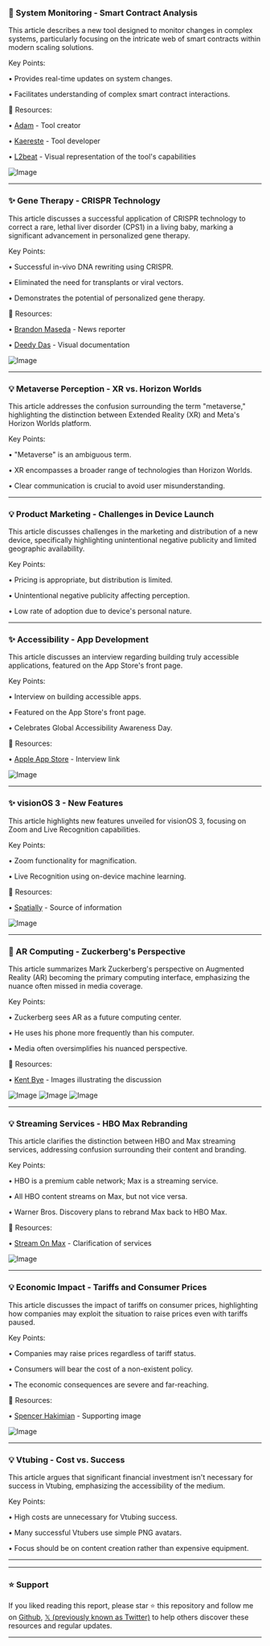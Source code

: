 ### 🤖 System Monitoring - Smart Contract Analysis

This article describes a new tool designed to monitor changes in complex systems, particularly focusing on the intricate web of smart contracts within modern scaling solutions.

Key Points:

• Provides real-time updates on system changes.

• Facilitates understanding of complex smart contract interactions.


🔗 Resources:

• [Adam](https://x.com/adamiakadr) - Tool creator

• [Kaereste](https://x.com/kaereste) - Tool developer

• [L2beat](https://x.com/l2beat/status/1923373547210043841/photo/1) - Visual representation of the tool's capabilities

![Image](https://pbs.twimg.com/media/GrEnzb1XYAA7s2V?format=jpg&name=small)


---

### ✨ Gene Therapy - CRISPR Technology

This article discusses a successful application of CRISPR technology to correct a rare, lethal liver disorder (CPS1) in a living baby, marking a significant advancement in personalized gene therapy.


Key Points:

• Successful in-vivo DNA rewriting using CRISPR.

• Eliminated the need for transplants or viral vectors.

• Demonstrates the potential of personalized gene therapy.


🔗 Resources:

• [Brandon Maseda](https://x.com/BrandonMaseda) - News reporter

• [Deedy Das](https://x.com/deedydas/status/1923419392148390298/photo/1) - Visual documentation

![Image](https://pbs.twimg.com/media/GrFbvkma0AAF1U_?format=jpg&name=900x900)


---

### 💡 Metaverse Perception - XR vs. Horizon Worlds

This article addresses the confusion surrounding the term "metaverse," highlighting the distinction between Extended Reality (XR) and Meta's Horizon Worlds platform.

Key Points:

•  "Metaverse" is an ambiguous term.

• XR encompasses a broader range of technologies than Horizon Worlds.

• Clear communication is crucial to avoid user misunderstanding.



---

### 💡 Product Marketing - Challenges in Device Launch

This article discusses challenges in the marketing and distribution of a new device, specifically highlighting unintentional negative publicity and limited geographic availability.

Key Points:

• Pricing is appropriate, but distribution is limited.

• Unintentional negative publicity affecting perception.

• Low rate of adoption due to device's personal nature.


---

### ✨ Accessibility - App Development

This article discusses an interview regarding building truly accessible applications, featured on the App Store's front page.

Key Points:

• Interview on building accessible apps.

• Featured on the App Store's front page.

• Celebrates Global Accessibility Awareness Day.


🔗 Resources:

• [Apple App Store](https://apps.apple.com/at/story/id1800312180?l=en-GB) - Interview link

![Image](https://pbs.twimg.com/amplify_video_thumb/1922262555143106560/img/kXkfgAvxUv_hPotw.jpg)


---

### ✨ visionOS 3 - New Features

This article highlights new features unveiled for visionOS 3, focusing on Zoom and Live Recognition capabilities.

Key Points:

• Zoom functionality for magnification.

• Live Recognition using on-device machine learning.


🔗 Resources:

• [Spatially](https://x.com/spatiallyme/status/1922262743786062260) -  Source of information


![Image](https://pbs.twimg.com/amplify_video_thumb/1922262555143106560/img/kXkfgAvxUv_hPotw.jpg)


---

### 🤖 AR Computing - Zuckerberg's Perspective

This article summarizes Mark Zuckerberg's perspective on Augmented Reality (AR) becoming the primary computing interface, emphasizing the nuance often missed in media coverage.

Key Points:

• Zuckerberg sees AR as a future computing center.

• He uses his phone more frequently than his computer.

• Media often oversimplifies his nuanced perspective.


🔗 Resources:

• [Kent Bye](https://x.com/kentbye/status/1923009300668219636/photo/1) - Images illustrating the discussion


![Image](https://pbs.twimg.com/media/Gq_mw7kaAAYT0sE?format=jpg&name=900x900)
![Image](https://pbs.twimg.com/media/Gq_mw8IX0AAYWsq?format=jpg&name=900x900)
![Image](https://pbs.twimg.com/media/Gq_mw8QXQAEgc49?format=jpg&name=360x360)


---

### 💡 Streaming Services - HBO Max Rebranding

This article clarifies the distinction between HBO and Max streaming services, addressing confusion surrounding their content and branding.

Key Points:

• HBO is a premium cable network; Max is a streaming service.

• All HBO content streams on Max, but not vice versa.

• Warner Bros. Discovery plans to rebrand Max back to HBO Max.


🔗 Resources:

• [Stream On Max](https://x.com/StreamOnMax/status/1922727319988212168) - Clarification of services

![Image](https://pbs.twimg.com/media/FaZjge6UYAARUBW?format=jpg&name=small)


---

### 💡 Economic Impact - Tariffs and Consumer Prices

This article discusses the impact of tariffs on consumer prices, highlighting how companies may exploit the situation to raise prices even with tariffs paused.


Key Points:

• Companies may raise prices regardless of tariff status.

• Consumers will bear the cost of a non-existent policy.

• The economic consequences are severe and far-reaching.


🔗 Resources:

• [Spencer Hakimian](https://x.com/SpencerHakimian/status/1923008680200421492/photo/1) - Supporting image

![Image](https://pbs.twimg.com/media/Gq_mM86XYAA6EVs?format=jpg&name=small)


---

### 💡 Vtubing - Cost vs. Success

This article argues that significant financial investment isn't necessary for success in Vtubing, emphasizing the accessibility of the medium.

Key Points:

• High costs are unnecessary for Vtubing success.

• Many successful Vtubers use simple PNG avatars.

• Focus should be on content creation rather than expensive equipment.


---


---

### ⭐️ Support

If you liked reading this report, please star ⭐️ this repository and follow me on [Github](https://github.com/Drix10), [𝕏 (previously known as Twitter)](https://x.com/DRIX_10_) to help others discover these resources and regular updates.

---